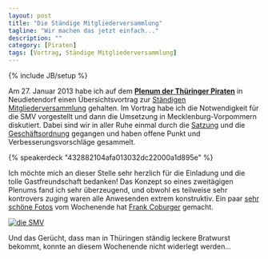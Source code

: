 ```yaml
---
layout: post
title: "Die Ständige Mitgliederversammlung"
tagline: "Wir machen das jetzt einfach..."
description: ""
category: [Piraten]
tags: [Vortrag, Ständige Mitgliederversammlung]
---
```

{% include JB/setup %}

Am 27. Januar 2013 habe ich auf dem [**Plenum der Thüringer Piraten**](http://www.piraten-thueringen.de/ai1ec_event/plenum-der-piraten-thuringen/?instance_id=1941297) in Neudietendorf einen Übersichtsvortrag zur [Ständigen Mitgliederversammlung](http://smv.piraten-mv.de) gehalten. Im Vortrag habe ich die Notwendigkeit für die SMV vorgestellt und dann die Umsetzung in Mecklenburg-Vorpommern diskutiert. Dabei sind wir in aller Ruhe einmal durch die [Satzung](http://wiki.piratenpartei.de/MV:Satzung) und die [Geschäftsordnung](http://wiki.piratenpartei.de/MV:Ständige_Mitgliederversammlung/Geschaeftsordnung) gegangen und haben offene Punkt und Verbesserungsvorschläge gesammelt.

{% speakerdeck "432882104afa013032dc22000a1d895e" %} 

Ich möchte mich an dieser Stelle sehr herzlich für die Einladung und die tolle Gastfreundschaft bedanken! Das Konzept so eines zweitägigen Plenums fand ich sehr überzeugend, und obwohl es teilweise sehr kontrovers zuging waren alle Anwesenden extrem konstruktiv. Ein paar [sehr schöne Fotos](http://frankcoburger.zenfolio.com/plenumth2013-1) vom Wochenende hat [Frank Coburger](http://blog.frankcoburger.de) gemacht.

[![die SMV](/assets/images/2013-01-27-plenum.jpg "die SMV")](http://frankcoburger.zenfolio.com/plenumth2013-1/h5381cb82#h5381cb82)

Und das Gerücht, dass man in Thüringen ständig leckere Bratwurst bekommt, konnte an diesem Wochenende nicht widerlegt werden...
